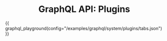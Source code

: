 # <center>GraphQL API: Plugins</center>

{{ graphql_playground(config="/examples/graphql/system/plugins/tabs.json") }}
